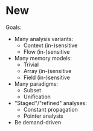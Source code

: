 # New

Goals:

- Many analysis variants:
  - Context (in-)sensitive
  - Flow (in-)sensitive
- Many memory models:
  - Trivial
  - Array (in-)sensitive
  - Field (in-)sensitive
- Many paradigms:
  - Subset
  - Unification
- "Staged"/"refined" analyses:
  - Constant propagation
  - Pointer analysis
- Be demand-driven